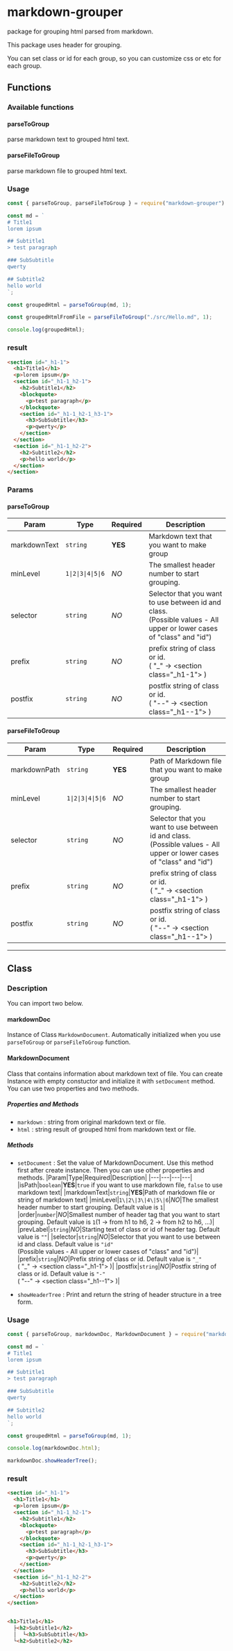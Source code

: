 # markdown-grouper
package for grouping html parsed from markdown.

This package uses header for grouping.

You can set class or id for each group, so you can customize css or etc for each group.

## Functions
### Available functions
#### parseToGroup
parse markdown text to grouped html text.

#### parseFileToGroup
parse markdown file to grouped html text.

### Usage
```js
const { parseToGroup, parseFileToGroup } = require("markdown-grouper")

const md = `
# Title1
lorem ipsum

## Subtitle1
> test paragraph

### SubSubtitle
qwerty

## Subtitle2
hello world
`;

const groupedHtml = parseToGroup(md, 1);

const groupedHtmlFromFile = parseFileToGroup("./src/Hello.md", 1);

console.log(groupedHtml);
```

### result
```html
<section id="_h1-1">
  <h1>Title1</h1>
  <p>lorem ipsum</p>
  <section id="_h1-1_h2-1">
    <h2>Subtitle1</h2>
    <blockquote>
      <p>test paragraph</p>
    </blockquote>
    <section id="_h1-1_h2-1_h3-1">
      <h3>SubSubtitle</h3>
      <p>qwerty</p>
    </section>
  </section>
  <section id="_h1-1_h2-2">
    <h2>Subtitle2</h2>
    <p>hello world</p>
  </section>
</section>
```

### Params
#### parseToGroup

|Param|Type|Required|Description|
|---|---|---|---|
|markdownText|`string`|**YES**|Markdown text that you want to make group|
|minLevel|`1\|2\|3\|4\|5\|6`|*NO*|The smallest header number to start grouping.|
|selector|`string`|*NO*|Selector that you want to use between id and class.<br>(Possible values - All upper or lower cases of "class" and "id")|
|prefix|`string`|*NO*|prefix string of class or id.<br>( "_" -> \<section class="_h1-1"> )|
|postfix|`string`|*NO*|postfix string of class or id.<br>( "--" -> \<section class="_h1--1"> )|

#### parseFileToGroup

|Param|Type|Required|Description|
|---|---|---|---|
|markdownPath|`string`|**YES**|Path of Markdown file that you want to make group|
|minLevel|`1\|2\|3\|4\|5\|6`|*NO*|The smallest header number to start grouping.|
|selector|`string`|*NO*|Selector that you want to use between id and class.<br>(Possible values - All upper or lower cases of "class" and "id")|
|prefix|`string`|*NO*|prefix string of class or id.<br>( "_" -> \<section class="_h1-1"> )|
|postfix|`string`|*NO*|postfix string of class or id.<br>( "--" -> \<section class="_h1--1"> )|

---

## Class
### Description
You can import two below.

#### markdownDoc
Instance of Class `MarkdownDocument`. Automatically initialized when you use `parseToGroup` or `parseFileToGroup` function.

#### MarkdownDocument
Class that contains information about markdown text of file. You can create Instance with empty constuctor and initialize it with `setDocument` method. You can use two properties and two methods.

##### Properties and Methods
- `markdown` : string from original markdown text or file.
- `html` : string result of grouped html from markdown text or file.

##### Methods
- `setDocument` : Set the value of MarkdownDocument. Use this method first after create instance. Then you can use other properties and methods.
|Param|Type|Required|Description|
|---|---|---|---|
|isPath|`boolean`|**YES**|`true` if you want to use markdown file, `false` to use markdown text|
|markdownText|`string`|**YES**|Path of markdown file or string of markdown text|
|minLevel|`1\|2\|3\|4\|5\|6`|*NO*|The smallest header number to start grouping. Default value is `1`|
|order|`number`|*NO*|Smallest number of header tag that you want to start grouping. Default value is `1`(1 -> from h1 to h6, 2 -> from h2 to h6, ...)|
|prevLabel|`string`|*NO*|Starting text of class or id of header tag. Default value is `""`|
|selector|`string`|*NO*|Selector that you want to use between id and class. Default value is `"id"`<br>(Possible values - All upper or lower cases of "class" and "id")|
|prefix|`string`|*NO*|Prefix string of class or id. Default value is `"_"`<br>( "_" -> \<section class="_h1-1"> )|
|postfix|`string`|*NO*|Postfix string of class or id. Default value is `"-"`<br>( "--" -> \<section class="_h1--1"> )|

- `showHeaderTree` : Print and return the string of header structure in a tree form.

### Usage
```js
const { parseToGroup, markdownDoc, MarkdownDocument } = require("markdown-grouper")

const md = `
# Title1
lorem ipsum

## Subtitle1
> test paragraph

### SubSubtitle
qwerty

## Subtitle2
hello world
`;

const groupedHtml = parseToGroup(md, 1);

console.log(markdownDoc.html);

markdownDoc.showHeaderTree();
```

### result
```html
<section id="_h1-1">
  <h1>Title1</h1>
  <p>lorem ipsum</p>
  <section id="_h1-1_h2-1">
    <h2>Subtitle1</h2>
    <blockquote>
      <p>test paragraph</p>
    </blockquote>
    <section id="_h1-1_h2-1_h3-1">
      <h3>SubSubtitle</h3>
      <p>qwerty</p>
    </section>
  </section>
  <section id="_h1-1_h2-2">
    <h2>Subtitle2</h2>
    <p>hello world</p>
  </section>
</section>


<h1>Title1</h1>
  ├<h2>Subtitle1</h2>
  │  └<h3>SubSubtitle</h3>
  └<h2>Subtitle2</h2>
```
